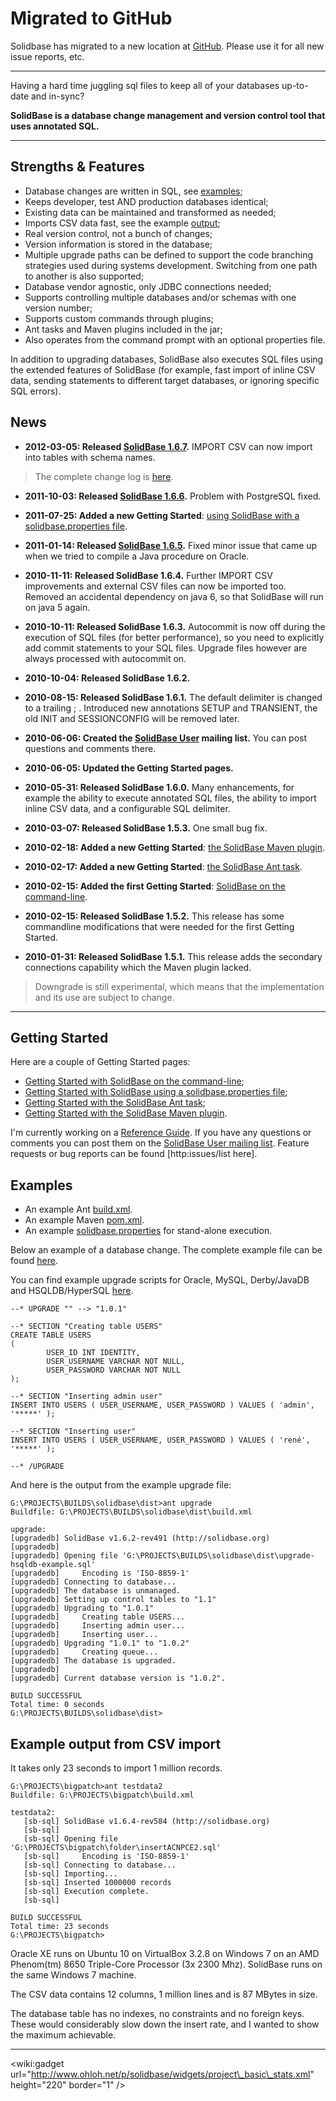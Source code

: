 # Migrated to GitHub #

Solidbase has migrated to a new location at [GitHub](https://github.com/sindicate/solidbase). Please use it for all new issue reports, etc.


---


Having a hard time juggling sql files to keep all of your databases up-to-date and in-sync?

**SolidBase is a database change management and version control tool that uses annotated SQL.**


---


## Strengths & Features ##

  * Database changes are written in SQL, see [examples](#Examples.md);
  * Keeps developer, test AND production databases identical;
  * Existing data can be maintained and transformed as needed;
  * Imports CSV data fast, see the example [output](#Example_output_from_CSV_import.md);
  * Real version control, not a bunch of changes;
  * Version information is stored in the database;
  * Multiple upgrade paths can be defined to support the code branching strategies used during systems development. Switching from one path to another is also supported;
  * Database vendor agnostic, only JDBC connections needed;
  * Supports controlling multiple databases and/or schemas with one version number;
  * Supports custom commands through plugins;
  * Ant tasks and Maven plugins included in the jar;
  * Also operates from the command prompt with an optional properties file.

In addition to upgrading databases, SolidBase also executes SQL files using the extended features of SolidBase (for example, fast import of inline CSV data, sending statements to different target databases, or ignoring specific SQL errors).

## News ##

  * **2012-03-05: Released [SolidBase 1.6.7](http://code.google.com/p/solidbase/downloads/detail?name=solidbase-1.6.7.jar).** IMPORT CSV can now import into tables with schema names.

> The complete change log is [here](http://solidbase.googlecode.com/svn/branches/1.6/CHANGELOG.TXT).

  * **2011-10-03: Released [SolidBase 1.6.6](http://code.google.com/p/solidbase/downloads/detail?name=solidbase-1.6.6.jar).** Problem with PostgreSQL fixed.

  * **2011-07-25: Added a new Getting Started**: [using SolidBase with a solidbase.properties file](GettingStartedCommandLineWithProperties.md).

  * **2011-01-14: Released [SolidBase 1.6.5](http://code.google.com/p/solidbase/downloads/detail?name=solidbase-1.6.5.jar).** Fixed minor issue that came up when we tried to compile a Java procedure on Oracle.

  * **2010-11-11: Released SolidBase 1.6.4.** Further IMPORT CSV improvements and external CSV files can now be imported too. Removed an accidental dependency on java 6, so that SolidBase will run on java 5 again.

  * **2010-10-11: Released SolidBase 1.6.3.** Autocommit is now off during the execution of SQL files (for better performance), so you need to explicitly add commit statements to your SQL files. Upgrade files however are always processed with autocommit on.

  * **2010-10-04: Released SolidBase 1.6.2.**

  * **2010-08-15: Released SolidBase 1.6.1.** The default delimiter is changed to a trailing ; . Introduced new annotations SETUP and TRANSIENT, the old INIT and SESSIONCONFIG will be removed later.

  * **2010-06-06: Created the [SolidBase User](http://groups.google.com/group/solidbase-user) mailing list.** You can post questions and comments there.

  * **2010-06-05: Updated the Getting Started pages.**

  * **2010-05-31: Released SolidBase 1.6.0.** Many enhancements, for example the ability to execute annotated SQL files, the ability to import inline CSV data, and a configurable SQL delimiter.

  * **2010-03-07: Released SolidBase 1.5.3.** One small bug fix.

  * **2010-02-18: Added a new Getting Started**: [the SolidBase Maven plugin](GettingStartedMaven.md).

  * **2010-02-17: Added a new Getting Started**: [the SolidBase Ant task](GettingStartedAnt.md).

  * **2010-02-15: Added the first Getting Started**: [SolidBase on the command-line](GettingStartedCommandLineWithArguments.md).

  * **2010-02-15: Released SolidBase 1.5.2.** This release has some commandline modifications that were needed for the first Getting Started.

  * **2010-01-31: Released SolidBase 1.5.1.** This release adds the secondary connections capability which the Maven plugin lacked.

> Downgrade is still experimental, which means that the implementation and its use are subject to change.


---


## Getting Started ##

Here are a couple of Getting Started pages:
  * [Getting Started with SolidBase on the command-line](GettingStartedCommandLineWithArguments.md);
  * [Getting Started with SolidBase using a solidbase.properties file](GettingStartedCommandLineWithProperties.md);
  * [Getting Started with the SolidBase Ant task](GettingStartedAnt.md);
  * [Getting Started with the SolidBase Maven plugin](GettingStartedMaven.md).

I'm currently working on a [Reference Guide](ReferenceGuide.md). If you have any questions or comments you can post them on the [SolidBase User mailing list](http://groups.google.com/group/solidbase-user). Feature requests or bug reports can be found [http:issues/list here].

## Examples ##

  * An example Ant [build.xml](http://code.google.com/p/solidbase/source/browse/branches/1.6/dist/build.xml).
  * An example Maven [pom.xml](http://code.google.com/p/solidbase/source/browse/branches/1.6/dist/pom.xml).
  * An example [solidbase.properties](http://code.google.com/p/solidbase/source/browse/branches/1.6/dist/solidbase.properties) for stand-alone execution.

Below an example of a database change. The complete example file can be found [here](http://code.google.com/p/solidbase/source/browse/branches/1.6/dist/upgrade-hsqldb-example.sql).

You can find example upgrade scripts for Oracle, MySQL, Derby/JavaDB and HSQLDB/HyperSQL [here](http://code.google.com/p/solidbase/source/browse/branches/1.6#1.6/dist).

```
--* UPGRADE "" --> "1.0.1"

--* SECTION "Creating table USERS"
CREATE TABLE USERS
(
        USER_ID INT IDENTITY,
        USER_USERNAME VARCHAR NOT NULL,
        USER_PASSWORD VARCHAR NOT NULL
);

--* SECTION "Inserting admin user"
INSERT INTO USERS ( USER_USERNAME, USER_PASSWORD ) VALUES ( 'admin', '*****' );

--* SECTION "Inserting user"
INSERT INTO USERS ( USER_USERNAME, USER_PASSWORD ) VALUES ( 'rené', '*****' );

--* /UPGRADE
```

And here is the output from the example upgrade file:

```
G:\PROJECTS\BUILDS\solidbase\dist>ant upgrade
Buildfile: G:\PROJECTS\BUILDS\solidbase\dist\build.xml

upgrade:
[upgradedb] SolidBase v1.6.2-rev491 (http://solidbase.org)
[upgradedb]
[upgradedb] Opening file 'G:\PROJECTS\BUILDS\solidbase\dist\upgrade-hsqldb-example.sql'
[upgradedb]     Encoding is 'ISO-8859-1'
[upgradedb] Connecting to database...
[upgradedb] The database is unmanaged.
[upgradedb] Setting up control tables to "1.1"
[upgradedb] Upgrading to "1.0.1"
[upgradedb]     Creating table USERS...
[upgradedb]     Inserting admin user...
[upgradedb]     Inserting user...
[upgradedb] Upgrading "1.0.1" to "1.0.2"
[upgradedb]     Creating queue...
[upgradedb] The database is upgraded.
[upgradedb]
[upgradedb] Current database version is "1.0.2".

BUILD SUCCESSFUL
Total time: 0 seconds
G:\PROJECTS\BUILDS\solidbase\dist>
```

## Example output from CSV import ##

It takes only 23 seconds to import 1 million records.

```
G:\PROJECTS\bigpatch>ant testdata2
Buildfile: G:\PROJECTS\bigpatch\build.xml

testdata2:
   [sb-sql] SolidBase v1.6.4-rev584 (http://solidbase.org)
   [sb-sql]
   [sb-sql] Opening file 'G:\PROJECTS\bigpatch\folder\insertACNPCE2.sql'
   [sb-sql]     Encoding is 'ISO-8859-1'
   [sb-sql] Connecting to database...
   [sb-sql] Importing...
   [sb-sql] Inserted 1000000 records
   [sb-sql] Execution complete.
   [sb-sql]

BUILD SUCCESSFUL
Total time: 23 seconds
G:\PROJECTS\bigpatch>
```

Oracle XE runs on Ubuntu 10 on VirtualBox 3.2.8 on Windows 7 on an AMD Phenom(tm) 8650 Triple-Core Processor (3x 2300 Mhz). SolidBase runs on the same Windows 7 machine.

The CSV data contains 12 columns, 1 million lines and is 87 MBytes in size.

The database table has no indexes, no constraints and no foreign keys.
These would considerably slow down the insert rate, and I wanted to show the maximum achievable.


---


&lt;wiki:gadget url="http://www.ohloh.net/p/solidbase/widgets/project\_basic\_stats.xml" height="220" border="1" /&gt;